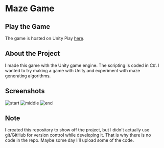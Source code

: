 # Maze Game

## Play the Game
The game is hosted on Unity Play [here](https://play.unity.com/en/games/2246de74-8456-463d-b412-aa0a8f5eff2e/maze-game).

## About the Project
I made this game with the Unity game engine.  The scripting is coded in C#.  I wanted to try making a game with Unity and experiment with maze generating algorithms.

## Screenshots
![start](https://github.com/user-attachments/assets/37fb8695-cab5-48cb-8bde-2ac8628a196e "Start of game")
![middle](https://github.com/user-attachments/assets/d72ce6df-452c-4667-8222-cf089fcfdf9d "Playing the game")
![end](https://github.com/user-attachments/assets/cecdb979-1406-4b1f-b3cf-8eb5bc97855b "End of game")

## Note
I created this repository to show off the project, but I didn't actually use git/GitHub for version control while developing it.  That is why there is no code in the repo.
Maybe some day I'll upload some of the code.
